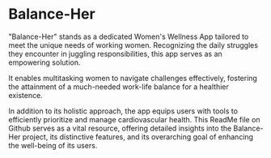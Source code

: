 # Balance-Her

"Balance-Her" stands as a dedicated Women's Wellness App tailored to meet the unique needs of working women. Recognizing the daily struggles they encounter in juggling responsibilities, this app serves as an empowering solution. 

It enables multitasking women to navigate challenges effectively, fostering the attainment of a much-needed work-life balance for a healthier existence. 

In addition to its holistic approach, the app equips users with tools to efficiently prioritize and manage cardiovascular health. This ReadMe file on Github serves as a vital resource, offering detailed insights into the Balance-Her project, its distinctive features, and its overarching goal of enhancing the well-being of its users.

